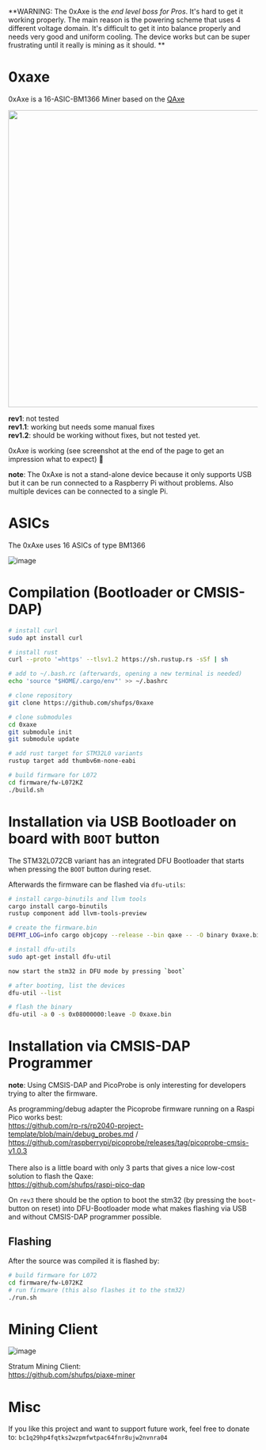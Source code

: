 **WARNING: The 0xAxe is the *end level boss for Pros*. It's hard to get it working properly. The main reason is the powering scheme that uses 4 different voltage domain. It's difficult to get it into balance properly and needs very good and uniform cooling. The device works but can be super frustrating until it really is mining as it should. **


# 0xaxe

0xAxe is a 16-ASIC-BM1366 Miner based on the [QAxe](https://github.com/shufps/qaxe)

<img src="https://github.com/shufps/0xaxe/assets/3079832/f278c0d4-3be7-44aa-b233-c5c798653ac6" width="600px">


**rev1**: not tested</br>
**rev1.1**: working but needs some manual fixes</br>
**rev1.2**: should be working without fixes, but not tested yet.</br>

0xAxe is working (see screenshot at the end of the page to get an impression what to expect) 🥳

**note**: The 0xAxe is not a stand-alone device because it only supports USB but it can be run connected to a Raspberry Pi without problems. Also multiple devices can be connected to a single Pi. 

ASICs
=====

The 0xAxe uses 16 ASICs of type BM1366

![image](https://github.com/shufps/0xaxe/assets/3079832/0f3c1088-be82-4bf8-898d-34b336d1b7bd)

Compilation (Bootloader or CMSIS-DAP)
======================================

```bash
# install curl
sudo apt install curl

# install rust
curl --proto '=https' --tlsv1.2 https://sh.rustup.rs -sSf | sh

# add to ~/.bash.rc (afterwards, opening a new terminal is needed)
echo 'source "$HOME/.cargo/env"' >> ~/.bashrc

# clone repository
git clone https://github.com/shufps/0xaxe

# clone submodules
cd 0xaxe
git submodule init
git submodule update

# add rust target for STM32L0 variants
rustup target add thumbv6m-none-eabi

# build firmware for L072
cd firmware/fw-L072KZ
./build.sh
```

Installation via USB Bootloader on board with `BOOT` button
===========================================================
The STM32L072CB variant has an integrated DFU Bootloader that starts when pressing the `BOOT` button during reset.

Afterwards the firmware can be flashed via `dfu-utils`:

```bash
# install cargo-binutils and llvm tools
cargo install cargo-binutils
rustup component add llvm-tools-preview

# create the firmware.bin
DEFMT_LOG=info cargo objcopy --release --bin qaxe -- -O binary 0xaxe.bin

# install dfu-utils
sudo apt-get install dfu-util

now start the stm32 in DFU mode by pressing `boot` 

# after booting, list the devices
dfu-util --list

# flash the binary
dfu-util -a 0 -s 0x08000000:leave -D 0xaxe.bin
```


Installation via CMSIS-DAP Programmer
=====================================

**note**: Using CMSIS-DAP and PicoProbe is only interesting for developers trying to alter the firmware.

As programming/debug adapter the Picoprobe firmware running on a Raspi Pico works best: <br>
https://github.com/rp-rs/rp2040-project-template/blob/main/debug_probes.md / https://github.com/raspberrypi/picoprobe/releases/tag/picoprobe-cmsis-v1.0.3
<br>
<br>
There also is a little board with only 3 parts that gives a nice low-cost solution to flash the Qaxe:<br>
https://github.com/shufps/raspi-pico-dap

On `rev3` there should be the option to boot the stm32 (by pressing the `boot`-button on reset) into DFU-Bootloader mode what makes flashing via USB and without CMSIS-DAP programmer possible.

## Flashing

After the source was compiled it is flashed by:

```bash
# build firmware for L072
cd firmware/fw-L072KZ
# run firmware (this also flashes it to the stm32)
./run.sh
```

Mining Client
=============

![image](https://github.com/shufps/0xaxe/assets/3079832/8c144fcf-1d3e-4634-a884-1094abb9330f)


Stratum Mining Client:<br>
https://github.com/shufps/piaxe-miner

Misc
====
If you like this project and want to support future work, feel free to donate to: `bc1q29hp4fqtks2wzpmfwtpac64fnr8ujw2nvnra04`



